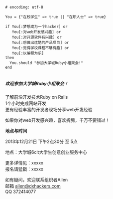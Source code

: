 ```
# encoding: utf-8

You = {"在校学生" => true || "在职人士" => true}

if You[:梦想成为一个hacker] or
   You[:对web开发感兴趣] or
   You[:对开源软件有兴趣] or 
   You[:想做出炫酷的产品项目] or
   You[:觉得学校课程不够有趣] or
   You[:以编程为乐]
then 
  You.should "参加大学城Ruby小组聚会!"
end


```

##### 欢迎参加大学城Ruby小组聚会！

了解前沿开发技术Ruby on Rails  
1个小时完成网站开发  
更有经验丰富的开发者现场分享web开发经验  

如果你对web开发感兴趣，喜欢折腾，千万不要错过！

**地点与时间**

2013年12月21日 下午2点30分 至 5点

地点：大学城6cit大学生创意创业服务中心

更多详情见：xxxxx  
报名请猛戳：xxxxx

如有疑问，欢迎联系组织者Allen  
邮箱 allen@dxhackers.com  
QQ 372414077
